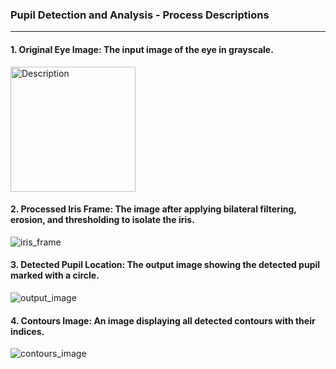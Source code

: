 ### Pupil Detection and Analysis - Process Descriptions
--------------------------------------------------
#### 1. Original Eye Image: The input image of the eye in grayscale.
<img src="https://github.com/user-attachments/assets/a827e92e-3120-4e53-8385-2b399c1f2ddd" alt="Description" width="200">


#### 2. Processed Iris Frame: The image after applying bilateral filtering, erosion, and thresholding to isolate the iris.
![iris_frame](https://github.com/user-attachments/assets/f9caa905-96c4-4854-868a-3aa5bcf8c5aa)

#### 3. Detected Pupil Location: The output image showing the detected pupil marked with a circle.
![output_image](https://github.com/user-attachments/assets/713ac1ad-1628-4937-93d7-d16abf43ea0b)

#### 4. Contours Image: An image displaying all detected contours with their indices.
![contours_image](https://github.com/user-attachments/assets/16f2261d-820c-4872-926a-55ff70ed4642)
